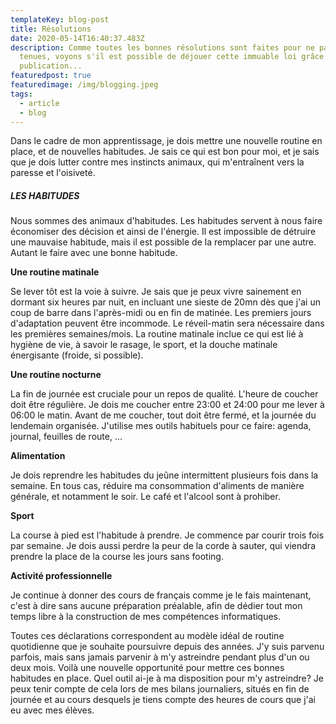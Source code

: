 ```yaml
---
templateKey: blog-post
title: Résolutions
date: 2020-05-14T16:40:37.483Z
description: Comme toutes les bonnes résolutions sont faites pour ne pas être
  tenues, voyons s'il est possible de déjouer cette immuable loi grâce à leur
  publication...
featuredpost: true
featuredimage: /img/blogging.jpeg
tags:
  - article
  - blog
---
```

Dans le cadre de mon apprentissage, je dois mettre une nouvelle routine en place, et de nouvelles habitudes. Je sais ce qui est bon pour moi, et je sais que je dois lutter contre mes instincts animaux, qui m'entraînent vers la paresse et l'oisiveté.

##### LES HABITUDES

Nous sommes des animaux d'habitudes. Les habitudes servent à nous faire économiser des décision et ainsi de l'énergie. Il est impossible de détruire une mauvaise habitude, mais il est possible de la remplacer par une autre. Autant le faire avec une bonne habitude.

**Une routine matinale**

Se lever tôt est la voie à suivre. Je sais que je peux vivre sainement en dormant six heures par nuit, en incluant une sieste de 20mn dès que j'ai un coup de barre dans l'après-midi ou en fin de matinée. Les premiers jours d'adaptation peuvent être incommode. Le réveil-matin sera nécessaire dans les premières semaines/mois.
La routine matinale inclue ce qui est lié à hygiène de vie, à savoir le rasage, le sport, et la douche matinale énergisante (froide, si possible).

**Une routine nocturne**

La fin de journée est cruciale pour un repos de qualité. L'heure de coucher doit être régulière. Je dois me coucher entre 23:00 et 24:00 pour me lever à 06:00 le matin. Avant de me coucher, tout doit être fermé, et la journée du lendemain organisée. J'utilise mes outils habituels pour ce faire: agenda, journal, feuilles de route, ...

**Alimentation**

Je dois reprendre les habitudes du jeûne intermittent plusieurs fois dans la semaine. En tous cas, réduire ma consommation d'aliments de manière générale, et notamment le soir. Le café et l'alcool sont à prohiber.

**Sport**

La course à pied est l'habitude à prendre. Je commence par courir trois fois par semaine. Je dois aussi perdre la peur de la corde à sauter, qui viendra prendre la place de la course les jours sans footing.

**Activité professionnelle**

Je continue à donner des cours de français comme je le fais maintenant, c'est à dire sans aucune préparation préalable, afin de dédier tout mon temps libre  à la construction de mes compétences informatiques.

Toutes ces déclarations correspondent au modèle idéal de routine quotidienne que je souhaite poursuivre depuis des années. J'y suis parvenu parfois, mais sans jamais parvenir à m'y astreindre pendant plus d'un ou deux mois. Voilà une nouvelle opportunité pour mettre ces bonnes habitudes en place. Quel outil ai-je à ma disposition pour m'y astreindre? Je peux tenir compte de cela lors de mes bilans journaliers, situés en fin de journée et au cours desquels je tiens compte des heures de cours que j'ai eu avec mes élèves.